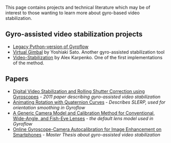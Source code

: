This page contains projects and technical literature which may be of interest to those wanting to learn more about gyro-based video stabilization.

## Gyro-assisted video stabilization projects
* [Legacy Python-version of Gyroflow](https://github.com/ElvinC/gyroflow/)
* [Virtual Gimbal](https://github.com/yossato/virtualGimbal) by Yoshiaki Sato. Another gyro-assisted stabilization tool
* [Video-Stabilization](https://github.com/alex-golts/Video-Stabilization) by Alex Karpenko. One of the first implementations of the method.


## Papers
* [Digital Video Stabilization and Rolling Shutter Correction using Gyroscopes](https://graphics.stanford.edu/papers/stabilization/karpenko_gyro.pdf) - _2011 paper describing gyro-assisted video stabilization_
* [Animating Rotation with Quaternion Curves](https://www.cs.cmu.edu/~kiranb/animation/p245-shoemake.pdf) - _Describes SLERP, used for orientation smoothing in Gyroflow_
* [A Generic Camera Model and Calibration Method for Conventional,
Wide-Angle, and Fish-Eye Lenses](http://citeseerx.ist.psu.edu/viewdoc/download?doi=10.1.1.108.7767&rep=rep1&type=pdf) - _the default lens model used in Gyroflow_
* [Online Gyroscope-Camera Autocalibration for Image Enhancement on Smartphones](https://www.research-collection.ethz.ch/handle/20.500.11850/155222) - _Master Thesis about gyro-assisted video stabilization_